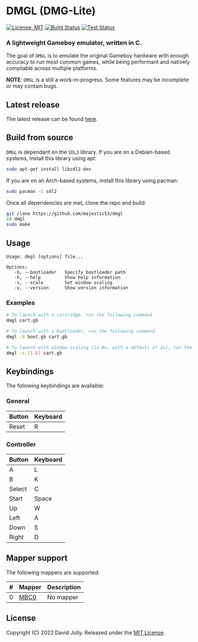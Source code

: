# DMGL (DMG-Lite)

[![License: MIT](https://shields.io/badge/license-MIT-blue.svg?style=flat)](https://github.com/majestic53/dmgl/blob/master/LICENSE.md) [![Build Status](https://github.com/majestic53/dmgl/workflows/Build/badge.svg)](https://github.com/majestic53/dmgl/actions/workflows/build.yml) [![Test Status](https://github.com/majestic53/dmgl/workflows/Test/badge.svg)](https://github.com/majestic53/dmgl/actions/workflows/test.yml)

### A lightweight Gameboy emulator, written in C.

The goal of `DMGL` is to emulate the original Gameboy hardware with enough accuracy to run most common games, while being performant and natively compilable across multiple platforms.

__NOTE__: `DMGL` is a still a work-in-progress. Some features may be incomplete or may contain bugs.

## Latest release

The latest release can be found [here](https://github.com/majestic53/dmgl/releases).

## Build from source

`DMGL` is dependant on the `SDL2` library. If you are on a Debian-based systems, install this library using apt:

```bash
sudo apt-get install libsdl2-dev
```
If you are on an Arch-based systems, install this library using pacman:

```bash
sudo pacman -S sdl2
```

Once all dependencies are met, clone the repo and build:

```bash
git clone https://github.com/majestic53/dmgl
cd dmgl
sudo make
```

## Usage

```
Usage: dmgl [options] file...

Options:
   -b, --bootloader   Specify bootloader path
   -h, --help         Show help information
   -s, --scale        Set window scaling
   -v, --version      Show version information
```

### Examples

```bash
# To launch with a cartridge, run the following command
dmgl cart.gb

# To launch with a bootloader, run the following command
dmgl -b boot.gb cart.gb

# To launch with window scaling (1x-8x, with a default of 2x), run the following command
dmgl -s [1-8] cart.gb
```

## Keybindings

The following keybindings are available:

### General

|Button|Keyboard|
|:-----|:-------|
|Reset |R       |

### Controller

|Button|Keyboard|
|:-----|:-------|
|A     |L       |
|B     |K       |
|Select|C       |
|Start |Space   |
|Up    |W       |
|Left  |A       |
|Down  |S       |
|Right |D       |

## Mapper support

The following mappers are supported:

|# |Mapper                                     |Description|
|:-|:------------------------------------------|:----------|
|0 |[MBC0](https://gbdev.io/pandocs/nombc.html)|No mapper  |

## License

Copyright (C) 2022 David Jolly. Released under the [MIT License](https://github.com/majestic53/dmgl/blob/master/LICENSE.md).
